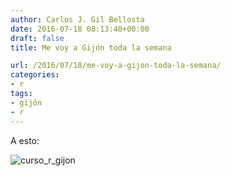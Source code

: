 ```yaml
---
author: Carlos J. Gil Bellosta
date: 2016-07-18 08:13:40+00:00
draft: false
title: Me voy a Gijón toda la semana

url: /2016/07/18/me-voy-a-gijon-toda-la-semana/
categories:
- r
tags:
- gijón
- r
---
```


A esto:

![curso_r_gijon](/wp-uploads/2016/07/curso_r_gijon.png)

